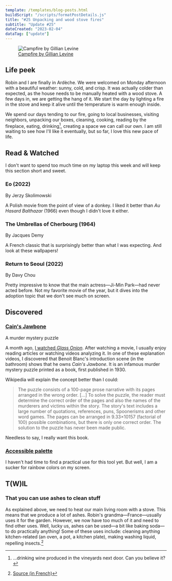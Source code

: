 ```yaml
---
template: /templates/blog-posts.html
buildScript: "/scripts/formatPostDetails.js"
title: "#25 Unpacking and wood stove fires"
subtitle: "Update #25"
dateCreated: "2023-02-04"
dataTag: ["update"]
---
```


<figure>
 <img src="https://cdn.dribbble.com/users/1728536/screenshots/15548131/media/8162be3791ef70eed2c125f649a11058.jpg?compress=1&resize=1600x1200&vertical=top" alt="Campfire by Gillian Levine" />
 <figcaption><a href="https://dribbble.com/shots/15548131-Campfire">Campfire by Gillian Levine</a>
 </figcaption>
</figure>

## Life peek

Robin and I are finally in Ardèche. We were welcomed on Monday afternoon with a beautiful weather: sunny, cold, and crisp. It was actually colder than expected, as the house needs to be manually heated with a wood stove. A few days in, we are getting the hang of it. We start the day by lighting a fire in the stove and keep it alive until the temperature is warm enough inside.

We spend our days tending to our fire, going to local businesses, visiting neighbors, unpacking our boxes, cleaning, cooking, reading by the fireplace, eating, drinking[^1], creating a space we can call our own. I am still waiting to see how I'll like it eventually, but so far, I love this new pace of life.

[^1]: ...drinking wine produced in the vineyards next door. Can you believe it?

## Read & Watched

I don't want to spend too much time on my laptop this week and will keep this section short and sweet.

### Eo (2022)

<p class="label">By Jerzy Skolimowski</p>

A Polish movie from the point of view of a donkey. I liked it better than <cite>Au Hasard Balthazar</cite> (1966) even though I didn't love it either.

### The Umbrellas of Cherbourg (1964)

<p class="label">By Jacques Demy</p>

A French classic that is surprisingly better than what I was expecting. And look at these wallpapers!

### Return to Seoul (2022)

<p class="label">By Davy Chou</p>

Pretty impressive to know that the main actress—Ji-Min Park—had never acted before. Not my favorite movie of the year, but it dives into the adoption topic that we don't see much on screen.

## Discovered

### [Cain's Jawbone](https://en.wikipedia.org/wiki/Cain%27s_Jawbone)

<p class="label">A murder mystery puzzle</p>

A month ago, [I watched _Glass Onion_](/posts/22-gently-sliding-into-2023). After watching a movie, I usually enjoy reading articles or watching videos analyzing it. In one of these explanation videos, I discovered that Benoit Blanc's introduction scene (in the bathroom) shows that he owns _Cain's Jawbone_. It is an infamous murder mystery puzzle printed as a book, first published in 1930.

Wikipedia will explain the concept better than I could:

> The puzzle consists of a 100-page prose narrative with its pages arranged in the wrong order. [...] To solve the puzzle, the reader must determine the correct order of the pages and also the names of the murderers and victims within the story. The story's text includes a large number of quotations, references, puns, Spoonerisms and other word games. The pages can be arranged in 9.33×10157 (factorial of 100) possible combinations, but there is only one correct order. The solution to the puzzle has never been made public.

Needless to say, I really want this book.

### [Accessible palette](https://accessiblepalette.com/)

I haven't had time to find a practical use for this tool yet. But well, I am a sucker for rainbow colors on my screen.

## T(W)IL

### That you can use ashes to clean stuff

As explained above, we need to heat our main living room with a stove. This means that we produce a lot of ashes. Robin's grandma—France—usually uses it for the garden. However, we now have too much of it and need to find other uses. Well, lucky us, ashes can be used—a bit like baking soda—to do practically anything! Some of these uses include: cleaning anything kitchen-related (an oven, a pot, a kitchen plate), making washing liquid, repelling insects.[^2]

[^2]: [Source (in French)](https://www.toutpratique.com/248-nettoyant-naturel/6666-quoi-faire-avec-les-cendres-de-la-cheminee-30-astuces-avec-la-cendre-de-bois.php)
